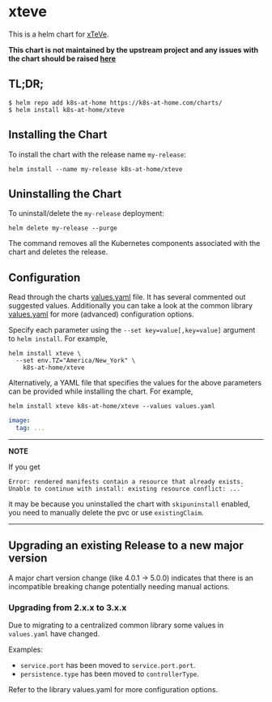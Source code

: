 # xteve

This is a helm chart for [xTeVe](https://github.com/xteve-project/xTeVe).

**This chart is not maintained by the upstream project and any issues with the chart should be raised [here](https://github.com/k8s-at-home/charts/issues/new/choose)**

## TL;DR;

```shell
$ helm repo add k8s-at-home https://k8s-at-home.com/charts/
$ helm install k8s-at-home/xteve
```

## Installing the Chart

To install the chart with the release name `my-release`:

```console
helm install --name my-release k8s-at-home/xteve
```

## Uninstalling the Chart

To uninstall/delete the `my-release` deployment:

```console
helm delete my-release --purge
```

The command removes all the Kubernetes components associated with the chart and deletes the release.

## Configuration
Read through the charts [values.yaml](https://github.com/k8s-at-home/charts/blob/master/charts/xteve/values.yaml)
file. It has several commented out suggested values.
Additionally you can take a look at the common library [values.yaml](https://github.com/k8s-at-home/charts/blob/master/charts/common/values.yaml) for more (advanced) configuration options.

Specify each parameter using the `--set key=value[,key=value]` argument to `helm install`. For example,
```console
helm install xteve \
  --set env.TZ="America/New_York" \
    k8s-at-home/xteve
```
Alternatively, a YAML file that specifies the values for the above parameters can be provided while installing the
chart. For example,
```console
helm install xteve k8s-at-home/xteve --values values.yaml 
```

```yaml
image:
  tag: ...
```

---
**NOTE**

If you get
```console
Error: rendered manifests contain a resource that already exists. Unable to continue with install: existing resource conflict: ...`
```
it may be because you uninstalled the chart with `skipuninstall` enabled, you need to manually delete the pvc or use `existingClaim`.

---

## Upgrading an existing Release to a new major version

A major chart version change (like 4.0.1 -> 5.0.0) indicates that there is an incompatible breaking change potentially needing manual actions.

### Upgrading from 2.x.x to 3.x.x

Due to migrating to a centralized common library some values in `values.yaml` have changed.

Examples:

* `service.port` has been moved to `service.port.port`.
* `persistence.type` has been moved to `controllerType`.

Refer to the library values.yaml for more configuration options.
